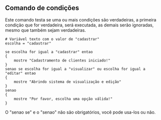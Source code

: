 ## Comando de condições  
Este comando testa se uma ou mais condições são verdadeiras, a primeira condição que for verdadeira, será executada, as demais serão ignoradas, mesmo que também sejam verdadeiras.
```
# Variável texto com o valor de "cadastrar"
escolha = "cadastrar"

se escolha for igual a "cadastrar" entao
{
    mostre "Cadastramento de clientes iniciado!"
}
senao se escolha for igual a "visualizar" ou escolha for igual a "editar" entao
{
    mostre "Abrindo sistema de visualização e edição"
}
senao 
{
    mostre "Por favor, escolha uma opção válida!"
}

```

O "senao se" e o "senao" não são obrigatórios, você pode usa-los ou não.
